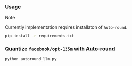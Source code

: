 ### Usage
> [!NOTE]
> Currently implementation requires installaton of `Auto-round`.

```bash
pip install -r requirements.txt
```

### Quantize `facebook/opt-125m` with Auto-round
```bash
python autoround_llm.py
```
